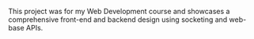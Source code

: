 This project was for my Web Development course and showcases a comprehensive front-end and backend design using socketing and web-base APIs.